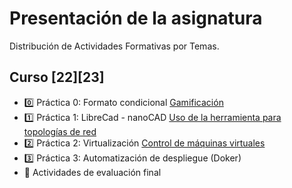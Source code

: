 # Presentación de la asignatura
Distribución de Actividades Formativas por Temas. 

## Curso [22][23]
* 0️⃣ Práctica 0: Formato condicional [Gamificación](https://github.com/calles/GII_TIC/tree/main/Ejercicios/Pr%C3%A1ctica%200)
* 1️⃣ Práctica 1: LibreCad - nanoCAD [Uso de la herramienta para topologías de red](https://github.com/calles/GII_TIC/tree/main/Ejercicios/Pr%C3%A1ctica%201)
* 2️⃣ Práctica 2: Virtualización [Control de máquinas virtuales](https://github.com/calles/GII_TIC/tree/main/Ejercicios/Pr%C3%A1ctica%202)
* 3️⃣ Práctica 3: Automatización de despliegue (Doker)
* 🏁 Actividades de evaluación final


